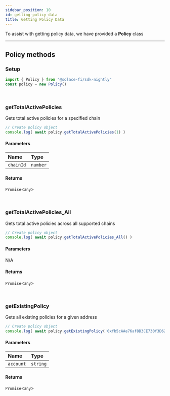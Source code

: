 ```yaml
---
sidebar_position: 10
id: getting-policy-data
title: Getting Policy Data
---
```


To assist with getting policy data, we have provided a **Policy** class

---

## **Policy methods**

### **Setup**
```js
import { Policy } from "@solace-fi/sdk-nightly"
const policy = new Policy()
```

<br/>

### **getTotalActivePolicies**

Gets total active policies for a specified chain

```js
// Create policy object
console.log( await policy.getTotalActivePolicies(1) )
```

#### Parameters

| Name | Type |
| :------ | :------ |
| `chainId` | `number` |

#### Returns

`Promise`<`any`\>

<br/>

### **getTotalActivePolicies_All**

Gets total active policies across all supported chains

```js
// Create policy object
console.log( await policy.getTotalActivePolicies_All() )
```

#### Parameters

N/A

#### Returns

`Promise`<`any`\>

<br/>

### **getExistingPolicy**

Gets all existing policies for a given address

```js
// Create policy object
console.log( await policy.getExistingPolicy('0xfb5cAAe76af8D3CE730f3D62c6442744853d43Ef') )
```

#### Parameters

| Name | Type |
| :------ | :------ |
| `account` | `string` |

#### Returns

`Promise`<`any`\>

<br/>
